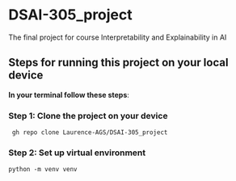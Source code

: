 # DSAI-305_project

The final project for course Interpretability and Explainability in AI

## Steps for running this project on your local device

**In your terminal follow these steps**:

### Step 1: Clone the project on your device

` gh repo clone Laurence-AGS/DSAI-305_project`

### Step 2: Set up virtual environment

`python -m venv venv`
